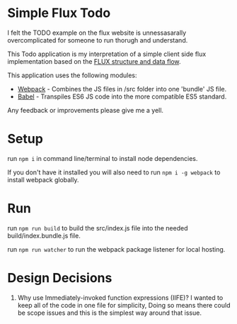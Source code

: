 Simple Flux Todo
===

I felt the TODO example on the flux website is unnessasarally overcomplicated for someone to run thorugh and understand.

This Todo application is my interpretation of a simple client side flux implementation based on the [FLUX structure and data flow](https://facebook.github.io/flux/docs/overview.html#structure-and-data-flow).

This application uses the following modules:
* [Webpack](http://webpack.github.io/) - Combines the JS files in /src folder into one 'bundle' JS file.
* [Babel](babeljs.io) - Transpiles ES6 JS code into the more compatible ES5 standard.

Any feedback or improvements please give me a yell.

Setup
====

run `npm i` in command line/terminal to install node dependencies.

If you don't have it installed you will also need to run `npm i -g webpack` to install webpack globally.

Run
====

run `npm run build` to build the src/index.js file into the needed build/index.bundle.js file.

run `npm run watcher` to run the webpack package listener for local hosting.

Design Decisions
====

1. Why use Immediately-invoked function expressions (IIFE)?
    I wanted to keep all of the code in one file for simplicity, Doing so means there could be scope issues and this is the simplest way around that issue.